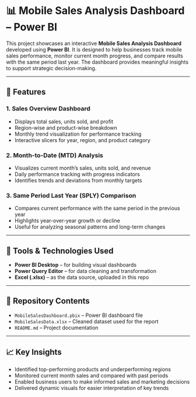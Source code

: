# 📊 Mobile Sales Analysis Dashboard – Power BI

This project showcases an interactive **Mobile Sales Analysis Dashboard** developed using **Power BI**. It is designed to help businesses track mobile sales performance, monitor current month progress, and compare results with the same period last year. The dashboard provides meaningful insights to support strategic decision-making.

---

## 🚀 Features

### 1. **Sales Overview Dashboard**
- Displays total sales, units sold, and profit
- Region-wise and product-wise breakdown
- Monthly trend visualization for performance tracking
- Interactive slicers for year, region, and product category

### 2. **Month-to-Date (MTD) Analysis**
- Visualizes current month’s sales, units sold, and revenue
- Daily performance tracking with progress indicators
- Identifies trends and deviations from monthly targets

### 3. **Same Period Last Year (SPLY) Comparison**
- Compares current performance with the same period in the previous year
- Highlights year-over-year growth or decline
- Useful for analyzing seasonal patterns and long-term changes

---

## 🧰 Tools & Technologies Used

- **Power BI Desktop** – for building visual dashboards  
- **Power Query Editor** – for data cleaning and transformation  
- **Excel (.xlsx)** – as the data source, uploaded in this repo  

---

## 📂 Repository Contents

- `MobileSalesDashboard.pbix` – Power BI dashboard file  
- `MobileSalesData.xlsx` – Cleaned dataset used for the report  
- `README.md` – Project documentation

---

## 📈 Key Insights

- Identified top-performing products and underperforming regions  
- Monitored current month sales and compared with past periods  
- Enabled business users to make informed sales and marketing decisions  
- Delivered dynamic visuals for easier interpretation of key trends


